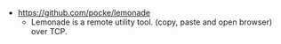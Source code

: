 - https://github.com/pocke/lemonade
  - Lemonade is a remote utility tool. (copy, paste and open browser) over TCP.
